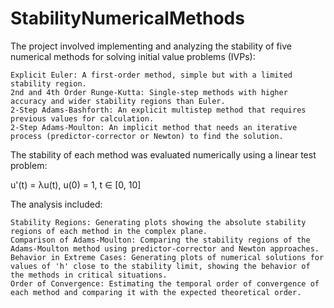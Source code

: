 # StabilityNumericalMethods
The project involved implementing and analyzing the stability of five numerical methods for solving initial value problems (IVPs):

    Explicit Euler: A first-order method, simple but with a limited stability region.
    2nd and 4th Order Runge-Kutta: Single-step methods with higher accuracy and wider stability regions than Euler.
    2-Step Adams-Bashforth: An explicit multistep method that requires previous values for calculation.
    2-Step Adams-Moulton: An implicit method that needs an iterative process (predictor-corrector or Newton) to find the solution.

The stability of each method was evaluated numerically using a linear test problem:

u'(t) = λu(t), u(0) = 1, t ∈ [0, 10]

The analysis included:

    Stability Regions: Generating plots showing the absolute stability regions of each method in the complex plane.
    Comparison of Adams-Moulton: Comparing the stability regions of the Adams-Moulton method using predictor-corrector and Newton approaches.
    Behavior in Extreme Cases: Generating plots of numerical solutions for values of 'h' close to the stability limit, showing the behavior of the methods in critical situations.
    Order of Convergence: Estimating the temporal order of convergence of each method and comparing it with the expected theoretical order.


